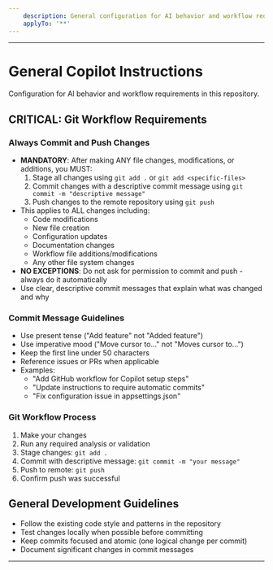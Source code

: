 ```yaml
---
    description: General configuration for AI behavior and workflow requirements
    applyTo: '**'
---
```

---
# General Copilot Instructions
Configuration for AI behavior and workflow requirements in this repository.

## CRITICAL: Git Workflow Requirements

### Always Commit and Push Changes
- **MANDATORY**: After making ANY file changes, modifications, or additions, you MUST:
  1. Stage all changes using `git add .` or `git add <specific-files>`
  2. Commit changes with a descriptive commit message using `git commit -m "descriptive message"`
  3. Push changes to the remote repository using `git push`
- This applies to ALL changes including:
  - Code modifications
  - New file creation
  - Configuration updates
  - Documentation changes
  - Workflow file additions/modifications
  - Any other file system changes
- **NO EXCEPTIONS**: Do not ask for permission to commit and push - always do it automatically
- Use clear, descriptive commit messages that explain what was changed and why

### Commit Message Guidelines
- Use present tense ("Add feature" not "Added feature")
- Use imperative mood ("Move cursor to..." not "Moves cursor to...")
- Keep the first line under 50 characters
- Reference issues or PRs when applicable
- Examples:
  - "Add GitHub workflow for Copilot setup steps"
  - "Update instructions to require automatic commits"
  - "Fix configuration issue in appsettings.json"

### Git Workflow Process
1. Make your changes
2. Run any required analysis or validation
3. Stage changes: `git add .`
4. Commit with descriptive message: `git commit -m "your message"`
5. Push to remote: `git push`
6. Confirm push was successful

## General Development Guidelines
- Follow the existing code style and patterns in the repository
- Test changes locally when possible before committing
- Keep commits focused and atomic (one logical change per commit)
- Document significant changes in commit messages
---